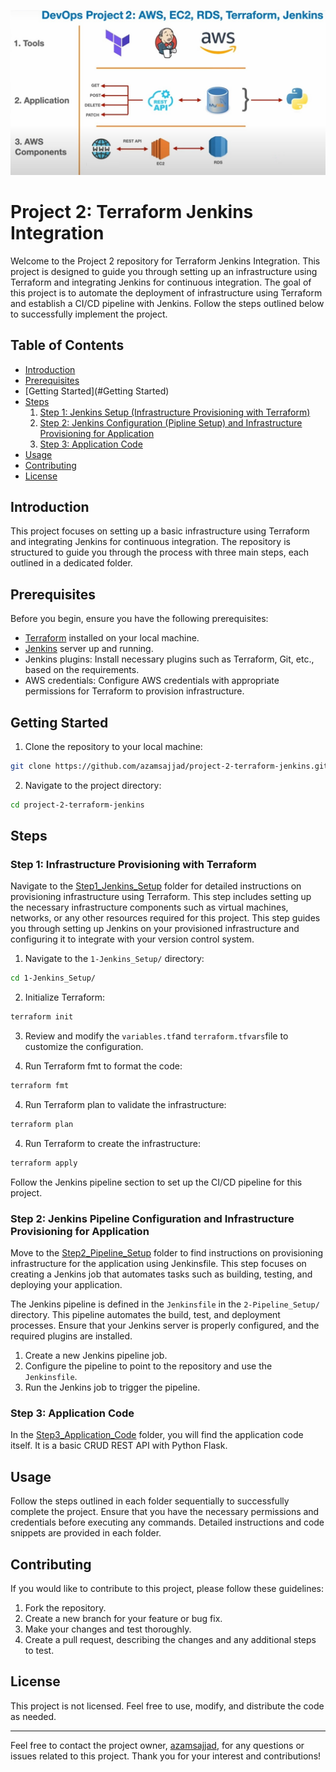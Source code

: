 ![Screenshot](overview.jpg)

# Project 2: Terraform Jenkins Integration

Welcome to the Project 2 repository for Terraform Jenkins Integration. This project is designed to guide you through setting up an infrastructure using Terraform and integrating Jenkins for continuous integration. The goal of this project is to automate the deployment of infrastructure using Terraform and establish a CI/CD pipeline with Jenkins. Follow the steps outlined below to successfully implement the project.

## Table of Contents
- [Introduction](#introduction)
- [Prerequisites](#Prerequisites)
- [Getting Started](#Getting Started)
- [Steps](#steps)
  1. [Step 1: Jenkins Setup (Infrastructure Provisioning with Terraform)](#Step1_Jenkins_Setup)
  2. [Step 2: Jenkins Configuration (Pipline Setup) and Infrastructure Provisioning for Application](#Step2_Pipeline_Setup)
  3. [Step 3: Application Code](#Step3_Application_Code)
- [Usage](#usage)
- [Contributing](#contributing)
- [License](#license)

## Introduction

This project focuses on setting up a basic infrastructure using Terraform and integrating Jenkins for continuous integration. The repository is structured to guide you through the process with three main steps, each outlined in a dedicated folder.


## Prerequisites

Before you begin, ensure you have the following prerequisites:

- [Terraform](https://www.terraform.io/) installed on your local machine.
- [Jenkins](https://www.jenkins.io/) server up and running.
- Jenkins plugins: Install necessary plugins such as Terraform, Git, etc., based on the requirements.
- AWS credentials: Configure AWS credentials with appropriate permissions for Terraform to provision infrastructure.

## Getting Started

1. Clone the repository to your local machine:

```bash
git clone https://github.com/azamsajjad/project-2-terraform-jenkins.git
```

2. Navigate to the project directory:

```bash
cd project-2-terraform-jenkins
```
## Steps
### Step 1: Infrastructure Provisioning with Terraform

Navigate to the [Step1_Jenkins_Setup](1-Jenkins_Setup/) folder for detailed instructions on provisioning infrastructure using Terraform. This step includes setting up the necessary infrastructure components such as virtual machines, networks, or any other resources required for this project. This step guides you through setting up Jenkins on your provisioned infrastructure and configuring it to integrate with your version control system.

1. Navigate to the `1-Jenkins_Setup/` directory:

```bash
cd 1-Jenkins_Setup/
```

2. Initialize Terraform:

```bash
terraform init
```

3. Review and modify the `variables.tf`and `terraform.tfvars`file to customize the configuration.

4. Run Terraform fmt to format the code:

```bash
terraform fmt
```

4. Run Terraform plan to validate the infrastructure:

```bash
terraform plan
```

4. Run Terraform to create the infrastructure:

```bash
terraform apply
```

Follow the Jenkins pipeline section to set up the CI/CD pipeline for this project.

### Step 2: Jenkins Pipeline Configuration and Infrastructure Provisioning for Application

Move to the [Step2_Pipeline_Setup](2-Pipeline_Setup/) folder to find instructions on provisioning infrastructure for the application using Jenkinsfile. This step focuses on creating a Jenkins job that automates tasks such as building, testing, and deploying your application.

The Jenkins pipeline is defined in the `Jenkinsfile` in the `2-Pipeline_Setup/` directory. This pipeline automates the build, test, and deployment processes. Ensure that your Jenkins server is properly configured, and the required plugins are installed.

1. Create a new Jenkins pipeline job.
2. Configure the pipeline to point to the repository and use the `Jenkinsfile`.
3. Run the Jenkins job to trigger the pipeline.

### Step 3: Application Code

In the [Step3_Application_Code](3-Application_Code/) folder, you will find the application code itself. It is a basic CRUD REST API with Python Flask.

## Usage

Follow the steps outlined in each folder sequentially to successfully complete the project. Ensure that you have the necessary permissions and credentials before executing any commands. Detailed instructions and code snippets are provided in each folder.

## Contributing

If you would like to contribute to this project, please follow these guidelines:

1. Fork the repository.
2. Create a new branch for your feature or bug fix.
3. Make your changes and test thoroughly.
4. Create a pull request, describing the changes and any additional steps to test.

## License

This project is not licensed. Feel free to use, modify, and distribute the code as needed.

---

Feel free to contact the project owner, [azamsajjad](https://github.com/azamsajjad), for any questions or issues related to this project. Thank you for your interest and contributions!